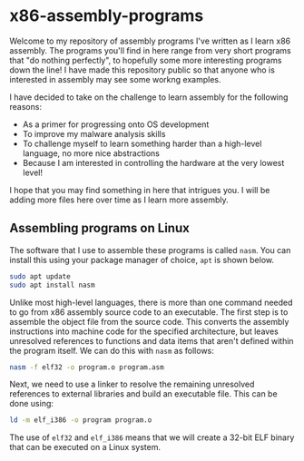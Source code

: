 # x86-assembly-programs
Welcome to my repository of assembly programs I've written as I learn x86 assembly. The programs you'll find in here range from very short programs that "do nothing perfectly", to hopefully some more interesting programs down the line! I have made this repository public so that anyone who is interested in assembly may see some workng examples.

I have decided to take on the challenge to learn assembly for the following reasons:
- As a primer for progressing onto OS development
- To improve my malware analysis skills
- To challenge myself to learn something harder than a high-level language, no more nice abstractions
- Because I am interested in controlling the hardware at the very lowest level!

I hope that you may find something in here that intrigues you. I will be adding more files here over time as I learn more assembly.
## Assembling programs on Linux
The software that I use to assemble these programs is called `nasm`. You can install this using your package manager of choice, `apt` is shown below.
```bash
sudo apt update
sudo apt install nasm
```
Unlike most high-level languages, there is more than one command needed to go from x86 assembly source code to an executable. The first step is to assemble the object file from the source code. This converts the assembly instructions into machine code for the specified architecture, but leaves unresolved references to functions and data items that aren't defined within the program itself. We can do this with `nasm` as follows:
```bash
nasm -f elf32 -o program.o program.asm
```
Next, we need to use a linker to resolve the remaining unresolved references to external libraries and build an executable file. This can be done using:
```bash
ld -m elf_i386 -o program program.o
```
The use of `elf32` and `elf_i386` means that we will create a 32-bit ELF binary that can be executed on a Linux system.
